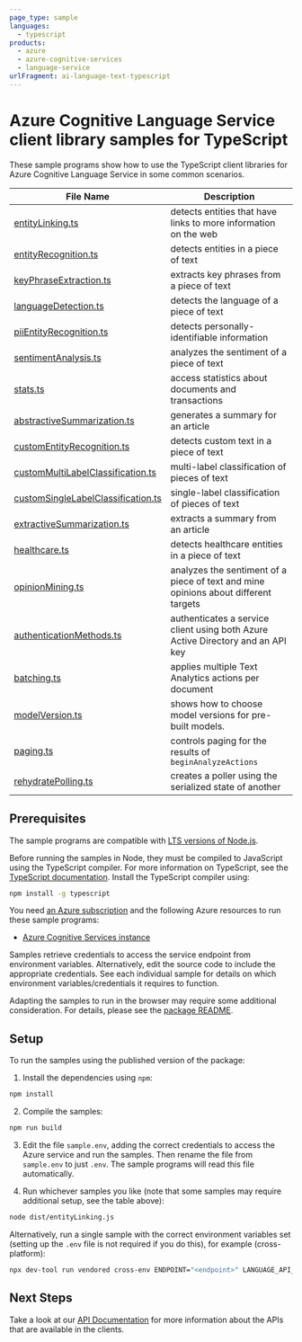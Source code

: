 ```yaml
---
page_type: sample
languages:
  - typescript
products:
  - azure
  - azure-cognitive-services
  - language-service
urlFragment: ai-language-text-typescript
---
```


# Azure Cognitive Language Service client library samples for TypeScript

These sample programs show how to use the TypeScript client libraries for Azure Cognitive Language Service in some common scenarios.

| **File Name**                                                         | **Description**                                                                     |
| --------------------------------------------------------------------- | ----------------------------------------------------------------------------------- |
| [entityLinking.ts][entitylinking]                                     | detects entities that have links to more information on the web                     |
| [entityRecognition.ts][entityrecognition]                             | detects entities in a piece of text                                                 |
| [keyPhraseExtraction.ts][keyphraseextraction]                         | extracts key phrases from a piece of text                                           |
| [languageDetection.ts][languagedetection]                             | detects the language of a piece of text                                             |
| [piiEntityRecognition.ts][piientityrecognition]                       | detects personally-identifiable information                                         |
| [sentimentAnalysis.ts][sentimentanalysis]                             | analyzes the sentiment of a piece of text                                           |
| [stats.ts][stats]                                                     | access statistics about documents and transactions                                  |
| [abstractiveSummarization.ts][abstractivesummarization]               | generates a summary for an article                                                  |
| [customEntityRecognition.ts][customentityrecognition]                 | detects custom text in a piece of text                                              |
| [customMultiLabelClassification.ts][custommultilabelclassification]   | multi-label classification of pieces of text                                        |
| [customSingleLabelClassification.ts][customsinglelabelclassification] | single-label classification of pieces of text                                       |
| [extractiveSummarization.ts][extractivesummarization]                 | extracts a summary from an article                                                  |
| [healthcare.ts][healthcare]                                           | detects healthcare entities in a piece of text                                      |
| [opinionMining.ts][opinionmining]                                     | analyzes the sentiment of a piece of text and mine opinions about different targets |
| [authenticationMethods.ts][authenticationmethods]                     | authenticates a service client using both Azure Active Directory and an API key     |
| [batching.ts][batching]                                               | applies multiple Text Analytics actions per document                                |
| [modelVersion.ts][modelversion]                                       | shows how to choose model versions for pre-built models.                            |
| [paging.ts][paging]                                                   | controls paging for the results of `beginAnalyzeActions`                            |
| [rehydratePolling.ts][rehydratepolling]                               | creates a poller using the serialized state of another                              |

## Prerequisites

The sample programs are compatible with [LTS versions of Node.js](https://github.com/nodejs/release#release-schedule).

Before running the samples in Node, they must be compiled to JavaScript using the TypeScript compiler. For more information on TypeScript, see the [TypeScript documentation][typescript]. Install the TypeScript compiler using:

```bash
npm install -g typescript
```

You need [an Azure subscription][freesub] and the following Azure resources to run these sample programs:

- [Azure Cognitive Services instance][createinstance_azurecognitiveservicesinstance]

Samples retrieve credentials to access the service endpoint from environment variables. Alternatively, edit the source code to include the appropriate credentials. See each individual sample for details on which environment variables/credentials it requires to function.

Adapting the samples to run in the browser may require some additional consideration. For details, please see the [package README][package].

## Setup

To run the samples using the published version of the package:

1. Install the dependencies using `npm`:

```bash
npm install
```

2. Compile the samples:

```bash
npm run build
```

3. Edit the file `sample.env`, adding the correct credentials to access the Azure service and run the samples. Then rename the file from `sample.env` to just `.env`. The sample programs will read this file automatically.

4. Run whichever samples you like (note that some samples may require additional setup, see the table above):

```bash
node dist/entityLinking.js
```

Alternatively, run a single sample with the correct environment variables set (setting up the `.env` file is not required if you do this), for example (cross-platform):

```bash
npx dev-tool run vendored cross-env ENDPOINT="<endpoint>" LANGUAGE_API_KEY="<language api key>" node dist/entityLinking.js
```

## Next Steps

Take a look at our [API Documentation][apiref] for more information about the APIs that are available in the clients.

[entitylinking]: https://github.com/Azure/azure-sdk-for-js/blob/main/sdk/cognitivelanguage/ai-language-text/samples/v1/typescript/src/entityLinking.ts
[entityrecognition]: https://github.com/Azure/azure-sdk-for-js/blob/main/sdk/cognitivelanguage/ai-language-text/samples/v1/typescript/src/entityRecognition.ts
[keyphraseextraction]: https://github.com/Azure/azure-sdk-for-js/blob/main/sdk/cognitivelanguage/ai-language-text/samples/v1/typescript/src/keyPhraseExtraction.ts
[languagedetection]: https://github.com/Azure/azure-sdk-for-js/blob/main/sdk/cognitivelanguage/ai-language-text/samples/v1/typescript/src/languageDetection.ts
[piientityrecognition]: https://github.com/Azure/azure-sdk-for-js/blob/main/sdk/cognitivelanguage/ai-language-text/samples/v1/typescript/src/piiEntityRecognition.ts
[sentimentanalysis]: https://github.com/Azure/azure-sdk-for-js/blob/main/sdk/cognitivelanguage/ai-language-text/samples/v1/typescript/src/sentimentAnalysis.ts
[stats]: https://github.com/Azure/azure-sdk-for-js/blob/main/sdk/cognitivelanguage/ai-language-text/samples/v1/typescript/src/stats.ts
[abstractivesummarization]: https://github.com/Azure/azure-sdk-for-js/blob/main/sdk/cognitivelanguage/ai-language-text/samples/v1/typescript/src/abstractiveSummarization.ts
[customentityrecognition]: https://github.com/Azure/azure-sdk-for-js/blob/main/sdk/cognitivelanguage/ai-language-text/samples/v1/typescript/src/customEntityRecognition.ts
[custommultilabelclassification]: https://github.com/Azure/azure-sdk-for-js/blob/main/sdk/cognitivelanguage/ai-language-text/samples/v1/typescript/src/customMultiLabelClassification.ts
[customsinglelabelclassification]: https://github.com/Azure/azure-sdk-for-js/blob/main/sdk/cognitivelanguage/ai-language-text/samples/v1/typescript/src/customSingleLabelClassification.ts
[extractivesummarization]: https://github.com/Azure/azure-sdk-for-js/blob/main/sdk/cognitivelanguage/ai-language-text/samples/v1/typescript/src/extractiveSummarization.ts
[healthcare]: https://github.com/Azure/azure-sdk-for-js/blob/main/sdk/cognitivelanguage/ai-language-text/samples/v1/typescript/src/healthcare.ts
[opinionmining]: https://github.com/Azure/azure-sdk-for-js/blob/main/sdk/cognitivelanguage/ai-language-text/samples/v1/typescript/src/opinionMining.ts
[authenticationmethods]: https://github.com/Azure/azure-sdk-for-js/blob/main/sdk/cognitivelanguage/ai-language-text/samples/v1/typescript/src/authenticationMethods.ts
[batching]: https://github.com/Azure/azure-sdk-for-js/blob/main/sdk/cognitivelanguage/ai-language-text/samples/v1/typescript/src/batching.ts
[modelversion]: https://github.com/Azure/azure-sdk-for-js/blob/main/sdk/cognitivelanguage/ai-language-text/samples/v1/typescript/src/modelVersion.ts
[paging]: https://github.com/Azure/azure-sdk-for-js/blob/main/sdk/cognitivelanguage/ai-language-text/samples/v1/typescript/src/paging.ts
[rehydratepolling]: https://github.com/Azure/azure-sdk-for-js/blob/main/sdk/cognitivelanguage/ai-language-text/samples/v1/typescript/src/rehydratePolling.ts
[apiref]: https://learn.microsoft.com/javascript/api/@azure/ai-language-text
[freesub]: https://azure.microsoft.com/free/
[createinstance_azurecognitiveservicesinstance]: https://learn.microsoft.com/azure/cognitive-services/cognitive-services-apis-create-account
[package]: https://github.com/Azure/azure-sdk-for-js/tree/main/sdk/cognitivelanguage/ai-language-text/README.md
[typescript]: https://www.typescriptlang.org/docs/home.html
